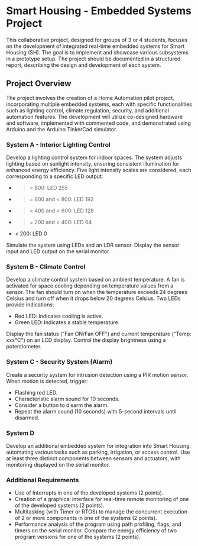 # Smart Housing - Embedded Systems Project

This collaborative project, designed for groups of 3 or 4 students, focuses on the development of integrated real-time embedded systems for Smart Housing (SH). The goal is to implement and showcase various subsystems in a prototype setup. The project should be documented in a structured report, describing the design and development of each system.

## Project Overview

The project involves the creation of a Home Automation pilot project, incorporating multiple embedded systems, each with specific functionalities such as lighting control, climate regulation, security, and additional automation features. The development will utilize co-designed hardware and software, implemented with commented code, and demonstrated using Arduino and the Arduino TinkerCad simulator.

### System A - Interior Lighting Control

Develop a lighting control system for indoor spaces. The system adjusts lighting based on sunlight intensity, ensuring consistent illumination for enhanced energy efficiency. Five light intensity scales are considered, each corresponding to a specific LED output:

- >= 800: LED 255
- >= 600 and < 800: LED 192
- >= 400 and < 600: LED 128
- >= 200 and < 400: LED 64
- < 200: LED 0

Simulate the system using LEDs and an LDR sensor. Display the sensor input and LED output on the serial monitor.

### System B - Climate Control

Develop a climate control system based on ambient temperature. A fan is activated for space cooling depending on temperature values from a sensor. The fan should turn on when the temperature exceeds 24 degrees Celsius and turn off when it drops below 20 degrees Celsius. Two LEDs provide indications:

- Red LED: Indicates cooling is active.
- Green LED: Indicates a stable temperature.

Display the fan status ("Fan ON/Fan OFF") and current temperature ("Temp: xxxºC") on an LCD display. Control the display brightness using a potentiometer.

### System C - Security System (Alarm)

Create a security system for intrusion detection using a PIR motion sensor. When motion is detected, trigger:

- Flashing red LED.
- Characteristic alarm sound for 10 seconds.
- Consider a button to disarm the alarm.
- Repeat the alarm sound (10 seconds) with 5-second intervals until disarmed.

### System D

Develop an additional embedded system for integration into Smart Housing, automating various tasks such as parking, irrigation, or access control. Use at least three distinct components between sensors and actuators, with monitoring displayed on the serial monitor.

### Additional Requirements

- Use of Interrupts in one of the developed systems (2 points).
- Creation of a graphical interface for real-time remote monitoring of one of the developed systems (2 points).
- Multitasking (with Timer or RTOS) to manage the concurrent execution of 2 or more components in one of the systems (2 points).
- Performance analysis of the program using path profiling, flags, and timers on the serial monitor. Compare the energy efficiency of two program versions for one of the systems (2 points).